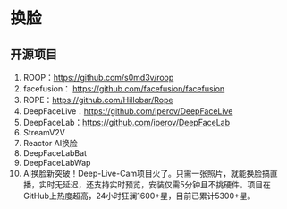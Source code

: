 # 换脸

## 开源项目
1. ROOP：https://github.com/s0md3v/roop
2. facefusion： https://github.com/facefusion/facefusion
3. ROPE：https://github.com/Hillobar/Rope
4. DeepFaceLive：https://github.com/iperov/DeepFaceLive
5. DeepFaceLab：https://github.com/iperov/DeepFaceLab
6. StreamV2V
7. Reactor AI换脸
8. DeepFaceLabBat
8. DeepFaceLabWap 
9. AI换脸新突破！Deep-Live-Cam项目火了。只需一张照片，就能换脸搞直播，实时无延迟，还支持实时预览，安装仅需5分钟且不挑硬件。项目在GitHub上热度超高，24小时狂澜1600+星，目前已累计5300+星。